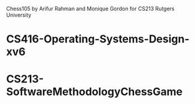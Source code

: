 Chess105 by Arifur Rahman and Monique Gordon for CS213 Rutgers University
# CS416-Operating-Systems-Design-xv6
# CS213-SoftwareMethodologyChessGame
